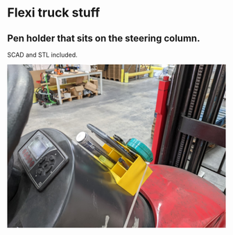 # Flexi truck stuff
## Pen holder that sits on the steering column.

SCAD and STL included.

![pic](PXL_20220811_113454137.MP.jpg)
